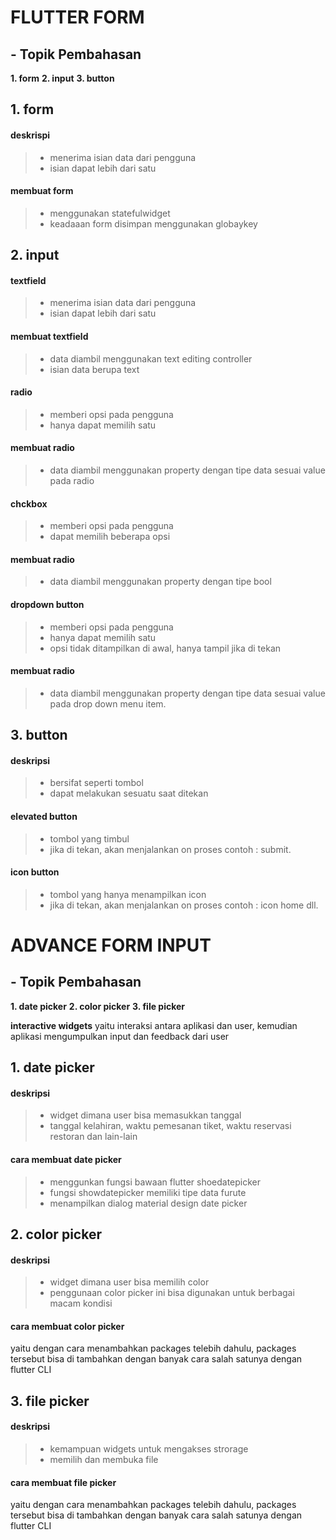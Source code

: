 # FLUTTER FORM

## - Topik Pembahasan
**1. form**
**2. input**
**3. button**


## 1. form
#### deskrispi
>- menerima isian data dari pengguna
>- isian dapat lebih dari satu

#### membuat form
>- menggunakan statefulwidget
>- keadaaan form disimpan menggunakan globaykey<formstate>

## 2. input
#### textfield
>- menerima isian data dari pengguna
>- isian dapat lebih dari satu

#### membuat textfield
>- data diambil menggunakan text editing controller
>- isian data berupa text

#### radio
>- memberi opsi pada pengguna
>- hanya dapat memilih satu

#### membuat radio
>- data diambil menggunakan property dengan tipe data sesuai value pada radio

#### chckbox
>- memberi opsi pada pengguna
>- dapat memilih beberapa opsi

#### membuat radio
>- data diambil menggunakan property dengan tipe bool

#### dropdown button
>- memberi opsi pada pengguna
>- hanya dapat memilih satu
>- opsi tidak ditampilkan di awal, hanya tampil jika di tekan

#### membuat radio
>- data diambil menggunakan property dengan tipe data sesuai value pada drop down menu item.

## 3. button
#### deskripsi
>- bersifat seperti tombol
>- dapat melakukan sesuatu saat ditekan

#### elevated button
>- tombol yang timbul
>- jika di tekan, akan menjalankan on proses contoh : submit.

#### icon button
>- tombol yang hanya menampilkan icon
>- jika di tekan, akan menjalankan on proses contoh : icon home dll.

# ADVANCE FORM INPUT

## - Topik Pembahasan
**1. date picker**
**2. color picker**
**3. file picker**

**interactive widgets**
yaitu interaksi antara aplikasi dan user, kemudian aplikasi mengumpulkan input dan feedback dari user

## 1. date picker
#### deskripsi
>- widget dimana user bisa memasukkan tanggal
>- tanggal kelahiran, waktu pemesanan tiket, waktu reservasi restoran dan lain-lain

#### cara membuat date picker
>- menggunkan fungsi bawaan flutter shoedatepicker
>- fungsi showdatepicker memiliki tipe data furute
>- menampilkan dialog material design date picker

## 2. color picker
#### deskripsi
>- widget dimana user bisa memilih color
>- penggunaan color picker ini bisa digunakan untuk berbagai macam kondisi

#### cara membuat color picker
yaitu dengan cara menambahkan packages telebih dahulu, packages tersebut bisa di tambahkan dengan banyak cara salah satunya dengan flutter CLI

## 3. file picker
#### deskripsi
>- kemampuan widgets untuk mengakses strorage
>- memilih dan membuka file

#### cara membuat file picker
yaitu dengan cara menambahkan packages telebih dahulu, packages tersebut bisa di tambahkan dengan banyak cara salah satunya dengan flutter CLI

   [dill]: <https://github.com/joemccann/dillinger>
   [git-repo-url]: <https://github.com/joemccann/dillinger.git>
   [john gruber]: <http://daringfireball.net>
   [df1]: <http://daringfireball.net/projects/markdown/>
   [markdown-it]: <https://github.com/markdown-it/markdown-it>
   [Ace Editor]: <http://ace.ajax.org>
   [node.js]: <http://nodejs.org>
   [Twitter Bootstrap]: <http://twitter.github.com/bootstrap/>
   [jQuery]: <http://jquery.com>
   [@tjholowaychuk]: <http://twitter.com/tjholowaychuk>
   [express]: <http://expressjs.com>
   [AngularJS]: <http://angularjs.org>
   [Gulp]: <http://gulpjs.com>

   [PlDb]: <https://github.com/joemccann/dillinger/tree/master/plugins/dropbox/README.md>
   [PlGh]: <https://github.com/joemccann/dillinger/tree/master/plugins/github/README.md>
   [PlGd]: <https://github.com/joemccann/dillinger/tree/master/plugins/googledrive/README.md>
   [PlOd]: <https://github.com/joemccann/dillinger/tree/master/plugins/onedrive/README.md>
   [PlMe]: <https://github.com/joemccann/dillinger/tree/master/plugins/medium/README.md>
   [PlGa]: <https://github.com/RahulHP/dillinger/blob/master/plugins/googleanalytics/README.md>
